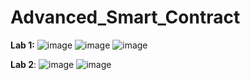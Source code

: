 # Advanced_Smart_Contract
**Lab 1:**
![image](https://github.com/anis-vahora/Advanced_Smart_Contract/assets/58881736/01829b00-d646-4cec-9bf4-28ff3f1cbafe)
![image](https://github.com/anis-vahora/Advanced_Smart_Contract/assets/58881736/3025cb44-ffcb-46fc-b56e-432f990304b2)
![image](https://github.com/anis-vahora/Advanced_Smart_Contract/assets/58881736/79a9913f-ff92-4cac-a083-823495c2c3f2)

**Lab 2**:
![image](https://github.com/anis-vahora/Advanced_Smart_Contract/assets/58881736/3ed42b69-0878-49dd-822d-5578731c497c)
![image](https://github.com/anis-vahora/Advanced_Smart_Contract/assets/58881736/15046853-874a-40b3-a656-88f28d0373c9)
